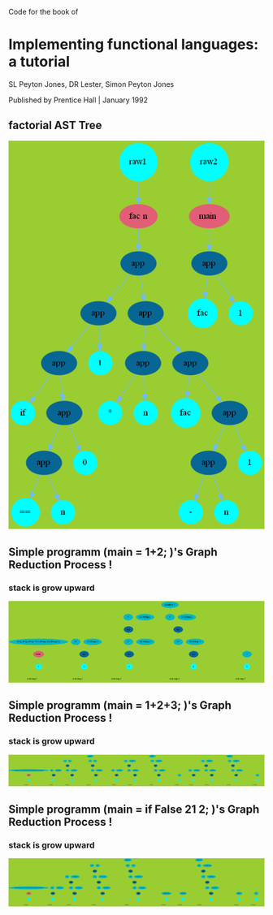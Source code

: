 Code for the book of 
# Implementing functional languages: a tutorial

SL Peyton Jones, DR Lester, Simon Peyton Jones

Published by Prentice Hall | January 1992


## factorial AST Tree

![factorial.png](https://raw.githubusercontent.com/iomeone/graphReduction/master/png/factorial.png)  



## Simple programm (main = 1+2; )'s  Graph Reduction Process !
### stack is grow upward
![add_one_two.png](https://raw.githubusercontent.com/iomeone/graphReduction/master/png/add_one_two.png)  


## Simple programm (main = 1+2+3; )'s  Graph Reduction Process !
### stack is grow upward
![add_one_two_three.png](https://raw.githubusercontent.com/iomeone/graphReduction/master/png/add_one_two_three.png)  


## Simple programm (main = if False 21 2; )'s  Graph Reduction Process !
### stack is grow upward
![simpleIf.png](https://raw.githubusercontent.com/iomeone/graphReduction/master/png/simpleIf.png)  

